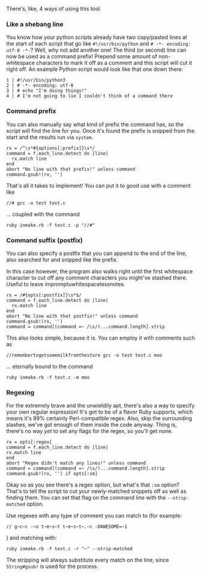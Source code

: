 There's, like, 4 ways of using this tool.

### Like a shebang line

You know how your python scripts already have two copy/pasted lines at the start of each script that go like `#!/usr/bin/python` and `# -*- encoding: utf-8 -*-`? Well, why not add another one! The third (or second) line can now be used as a command prefix! Prepend some amount of non-whitespace characters to mark it off as a comment and this script will cut it right off. An example Python script would look like that one down there:

    1 | #!/usr/bin/python3
    2 | # -*- encoding: utf-8
    3 | # echo "I'm doing things!"
    4 | # I'm not going to lie I couldn't think of a command there


### Command prefix

You can also manually say what kind of prefix the command has, so the script will find the line for you. Once it's found the prefix is snipped from the start and the results run via `system`.

    rx = /^\s*#{options[:prefix]}\s*/
    command = f.each_line.detect do |line|
      rx.match line
    end
    abort "No line with that prefix!" unless command
    command.gsub!(rx, '')

That's all it takes to implement! You can put it to good use with a comment like

    //# gcc -o test test.c

... coupled with the command

    ruby inmake.rb -f test.c -p "//#"


### Command suffix (postfix)

You can also specify a postfix that you can append to the end of the line, also searched for and snipped like the prefix. 

In this case however, the program also walks right until the first whitespace character to cut off any comment characters you might've stashed there. Useful to leave impromptuwhitespacelessnotes.

    rx = /#{opts[:postfix]}\s*$/
    command = f.each_line.detect do |line|
      rx.match line
    end
    abort "No line with that postfix!" unless command
    command.gsub!(rx, '')
    command = command[(command =~ /\s/)...command.length].strip

This also looks simple, because it is. You can employ it with comments such as 

    //remembertogetsomemilkfromthestore gcc -o test test.c moo

... eternally bound to the command

    ruby inmake.rb -f test.c -m moo

### Regexing

For the extremely brave and the unwieldily apt, there's also a way to specify your own regular expression! It's got to be of a flavor Ruby supports, which means it's 99% certainly Perl-compatible regex. Also, skip the surrounding slashes, we've got enough of them inside the code anyway. Thing is, there's no way *yet* to set any flags for the regex, so you'll get none.

    rx = opts[:regex]
    command = f.each_line.detect do |line|
    rx.match line
    end
    abort "Regex didn't match any lines!" unless command
    command = command[(command =~ /\s/)...command.length].strip
    command.gsub!(rx, '') if opts[:sm]

Okay so as you see there's a regex option, but what's that `:sm` option? 
That's to tell the script to cut your newly-matched snippets off as well as finding them. You can set that flag on the command line with the `--strip-matched` option.

Use regexes with any type of comment you can match to (for example:

    // g~c~c -~o t~e~s~t t~e~s~t~.~c -DAWESOME=~1

) and matching with: 

    ruby inmake.rb -f test.c -r "~" --strip-matched

The stripping will always substitute every match on the line, since `String#gsub!` is used for the process.